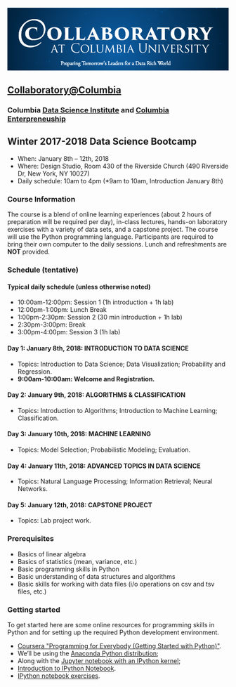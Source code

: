 ![collaboratory logo](../Misc-files/collaboratory.png)

## [Collaboratory@Columbia](http://collaboratory.columbia.edu/)
### Columbia [Data Science Institute](http://datascience.columbia.edu/) and [Columbia Enterpreneuship](http://entrepreneurship.columbia.edu/)
## Winter 2017-2018 Data Science Bootcamp

- When: January 8th – 12th, 2018
- Where: Design Studio, Room 430 of the Riverside Church (490 Riverside Dr, New York, NY 10027)
- Daily schedule: 10am to 4pm (*9am to 10am, Introduction January 8th)

### Course Information
The course is a blend of online learning experiences (about 2 hours of preparation will be required per day), in-class lectures, hands-on laboratory exercises with a variety of data sets, and a capstone project. The course will use the Python programming language. Participants are required to bring their own computer to the daily sessions. Lunch and refreshments are **NOT** provided.

### Schedule (tentative)
#### Typical daily schedule (unless otherwise noted)
+ 10:00am-12:00pm: Session 1 (1h introduction + 1h lab)
+ 12:00pm-1:00pm: Lunch Break
+ 1:00pm-2:30pm: Session 2 (30 min introduction + 1h lab)
+ 2:30pm-3:00pm: Break
+ 3:00pm-4:00pm: Session 3 (1h lab)


#### **Day 1**: January 8th, 2018: INTRODUCTION TO DATA SCIENCE
+ Topics: Introduction to Data Science; Data Visualization; Probability and Regression.
+ **9:00am-10:00am: Welcome and Registration.**
 
#### Day 2: January 9th, 2018: ALGORITHMS & CLASSIFICATION
+ Topics: Introduction to Algorithms; Introduction to Machine Learning; Classification.

 
#### Day 3: January 10th, 2018: MACHINE LEARNING
+ Topics: Model Selection; Probabilistic Modeling; Evaluation.
 
#### Day 4: January 11th, 2018: ADVANCED TOPICS IN DATA SCIENCE
+ Topics: Natural Language Processing; Information Retrieval; Neural Networks.

#### Day 5: January 12th, 2018: CAPSTONE PROJECT
+ Topics: Lab project work. 
 

### Prerequisites
 
+ Basics of linear algebra
+ Basics of statistics (mean, variance, etc.)
+ Basic programming skills in Python
+ Basic understanding of data structures and algorithms
+ Basic skills for working with data files (i/o operations on csv and tsv files, etc.)

### Getting started
To get started here are some online resources for programming skills in Python and for setting up the required Python development environment.

+ [Coursera "Programming for Everybody (Getting Started with Python)"](https://www.coursera.org/learn/python).
+ We’ll be using the [Anaconda Python distribution](http://docs.continuum.io/anaconda/faq.html);
+ Along with the [Jupyter notebook with an IPython kernel](https://jupyter.readthedocs.io/en/latest/content-quickstart.html);
+ [Introduction to IPython Notebook](http://opentechschool.github.io/python-data-intro/core/notebook.html).
+ [IPython notebook exercises](http://nbviewer.ipython.org/github/catherinedevlin/mpwfw_exercises/blob/master/setup.windows.ipynb).
